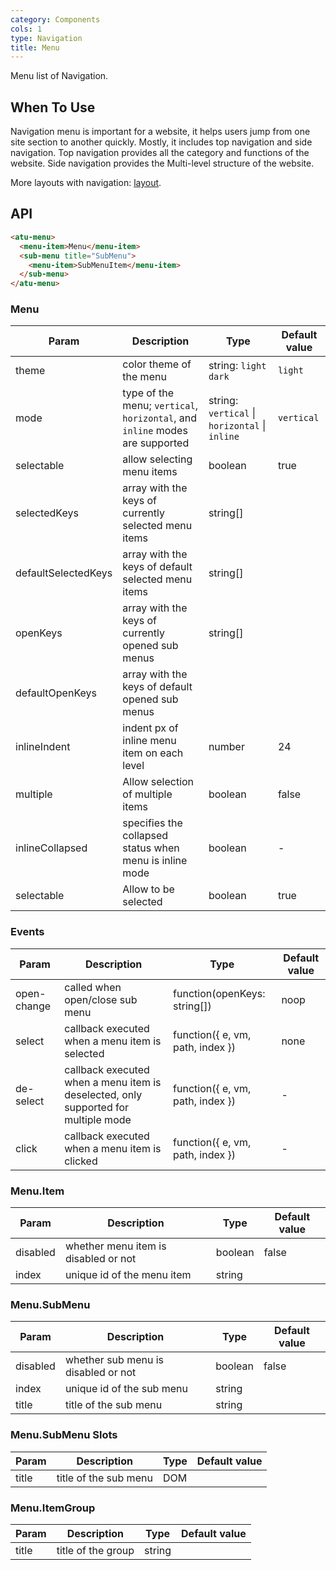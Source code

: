 ```yaml
---
category: Components
cols: 1
type: Navigation
title: Menu
---
```


Menu list of Navigation.

## When To Use

Navigation menu is important for a website, it helps users jump from one site section to another quickly. Mostly, it includes top navigation and side navigation. Top navigation provides all the category and functions of the website. Side navigation provides the Multi-level structure of the website.

More layouts with navigation: [layout](/components/layout).

## API

```html
<atu-menu>
  <menu-item>Menu</menu-item>
  <sub-menu title="SubMenu">
    <menu-item>SubMenuItem</menu-item>
  </sub-menu>
</atu-menu>
```

### Menu

| Param    | Description   | Type     | Default value       |
|----------|---------------|----------|--------------|
| theme    | color theme of the menu | string: `light` `dark` | `light` |
| mode | type of the menu; `vertical`, `horizontal`, and `inline` modes are supported | string: `vertical` \| `horizontal` \| `inline` | `vertical` |
| selectable | allow selecting menu items | boolean | true |
| selectedKeys | array with the keys of currently selected menu items | string[] |      |
| defaultSelectedKeys | array with the keys of default selected menu items | string[] |      |
| openKeys | array with the keys of currently opened sub menus | string[] |  |
| defaultOpenKeys | array with the keys of default opened sub menus |  |      |
| inlineIndent | indent px of inline menu item on each level | number | 24 |
| multiple | Allow selection of multiple items | boolean | false |
| inlineCollapsed | specifies the collapsed status when menu is inline mode | boolean | - |
| selectable | Allow to be selected | boolean | true |

### Events

| Param    | Description   | Type     | Default value       |
|----------|---------------|----------|--------------|
| open-change | called when open/close sub menu | function(openKeys: string[]) | noop |
| select | callback executed when a menu item is selected | function({ e, vm, path, index }) | none   |
| de-select | callback executed when a menu item is deselected, only supported for multiple mode | function({ e, vm, path, index }) | - |
| click | callback executed when a menu item is clicked | function({ e, vm, path, index }) | - |

### Menu.Item

| Param    | Description    | Type     | Default value       |
|----------|----------------|----------|--------------|
| disabled    | whether menu item is disabled or not | boolean   |  false  |
| index   | unique id of the menu item |  string |  |

### Menu.SubMenu

| Param    | Description    | Type     | Default value       |
|----------|----------------|----------|--------------|
| disabled    | whether sub menu is disabled or not | boolean   |  false  |
| index   | unique id of the sub menu |  string |  |
| title    | title of the sub menu | string   |    |

### Menu.SubMenu Slots

| Param    | Description    | Type     | Default value       |
|----------|----------------|----------|--------------|
| title    | title of the sub menu | DOM   |    |

### Menu.ItemGroup

| Param    | Description    | Type     | Default value       |
|----------|----------------|----------|--------------|
| title    | title of the group       | string |    |

